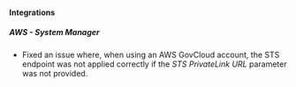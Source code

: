 
#### Integrations

##### AWS - System Manager

- Fixed an issue where, when using an AWS GovCloud account, the STS endpoint was not applied correctly if the *STS PrivateLink URL* parameter was not provided.

